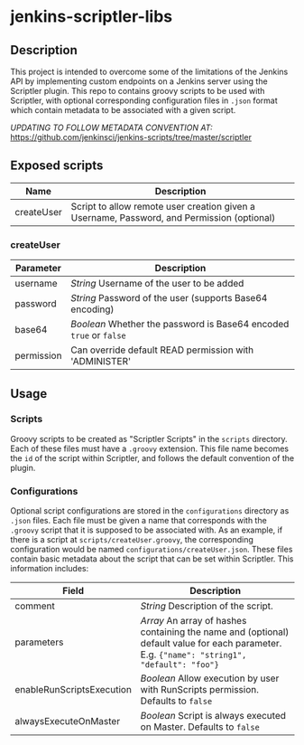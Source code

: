 # jenkins-scriptler-libs
## Description
This project is intended to overcome some of the limitations of the Jenkins API
by implementing custom endpoints on a Jenkins server using the Scriptler plugin.
This repo to contains groovy scripts to be used with Scriptler, with optional
corresponding configuration files in `.json` format which contain metadata to be
associated with a given script.

*UPDATING TO FOLLOW METADATA CONVENTION AT:*
https://github.com/jenkinsci/jenkins-scripts/tree/master/scriptler

## Exposed scripts
| Name       | Description                              |
|------------|------------------------------------------|
| createUser | Script to allow remote user creation given a Username, Password, and Permission (optional) |

### createUser
| Parameter  | Description                                              |
|------------|----------------------------------------------------------|
| username   | *String* Username of the user to be added                |
| password   | *String* Password of the user (supports Base64 encoding) |
| base64     | *Boolean* Whether the password is Base64 encoded `true` or `false`|
| permission | Can override default READ permission with 'ADMINISTER'   |

## Usage
### Scripts
Groovy scripts to be created as "Scriptler Scripts" in the `scripts` directory.
Each of these files must have a `.groovy` extension. This file name becomes the
`id` of the script within Scriptler, and follows the default convention of the
plugin.

### Configurations
Optional script configurations are stored in the `configurations` directory as
`.json` files. Each file must be given a name that corresponds with the
`.groovy` script that it is supposed to be associated with. As an example, if
there is a script at `scripts/createUser.groovy`, the corresponding
configuration would be named `configurations/createUser.json`. These files
contain basic metadata about the script that can be set within Scriptler.
This information includes:

| Field                     | Description |
|---------------------------|-------------------------------------|
| comment                   | *String* Description of the script. |
| parameters                | *Array* An array of hashes containing the name and (optional) default value for each parameter. E.g. `{"name": "string1", "default": "foo"}`|
| enableRunScriptsExecution | *Boolean* Allow execution by user with RunScripts permission. Defaults to `false` |
| alwaysExecuteOnMaster     | *Boolean* Script is always executed on Master. Defaults to `false` |
